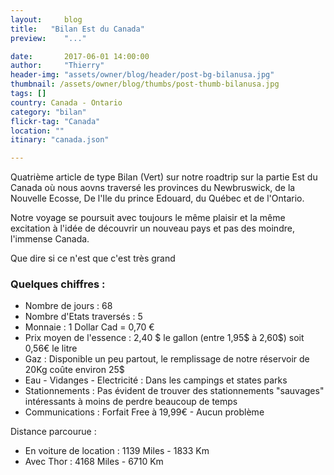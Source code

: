 ```yaml
---
layout:     blog
title:   "Bilan Est du Canada"
preview:    "..."

date:       2017-06-01 14:00:00
author:     "Thierry"
header-img: "assets/owner/blog/header/post-bg-bilanusa.jpg"
thumbnail: /assets/owner/blog/thumbs/post-thumb-bilanusa.jpg
tags: []
country: Canada - Ontario
category: "bilan"
flickr-tag: "Canada"
location: ""
itinary: "canada.json"

---
```




Quatrième article de type Bilan (Vert) sur notre roadtrip sur la partie Est du Canada où nous aovns traversé les provinces du Newbruswick, de la Nouvelle Ecosse, De l'Ile du prince Edouard, du Québec et de l'Ontario.

Notre voyage se poursuit avec toujours le même plaisir et la même excitation à l'idée de découvrir un nouveau pays et pas des moindre, l'immense Canada.

Que dire si ce n'est que c'est très grand


### Quelques chiffres :    

* Nombre de jours           : 68
* Nombre d'Etats traversés  : 5
* Monnaie                   : 1 Dollar Cad = 0,70 €
* Prix moyen de l'essence   : 2,40 $ le gallon (entre 1,95$ à 2,60$) soit 0,56€ le litre
* Gaz                       : Disponible un peu partout, le remplissage de notre réservoir de 20Kg coûte environ 25$ 
* Eau - Vidanges - Electricité    : Dans les campings et states parks
* Stationnements             : Pas évident de trouver des stationnements "sauvages" intéressants à moins de perdre beaucoup de temps
* Communications             : Forfait Free à 19,99€ - Aucun problème  

Distance parcourue :   
* En voiture de location    : 1139 Miles - 1833 Km    
* Avec Thor                 : 4168 Miles - 6710 Km  

